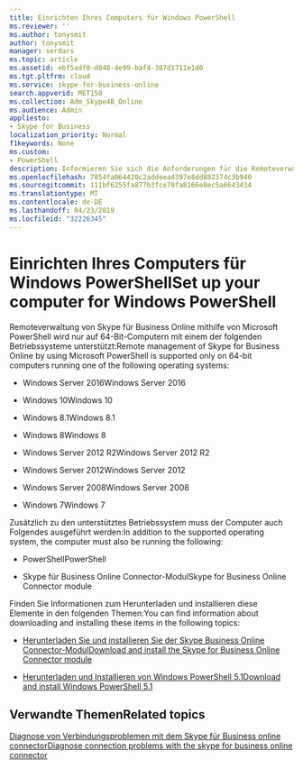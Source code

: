 ```yaml
---
title: Einrichten Ihres Computers für Windows PowerShell
ms.reviewer: ''
ms.author: tonysmit
author: tonysmit
manager: serdars
ms.topic: article
ms.assetid: ebf5adf0-d848-4e99-baf4-387d1711e1d0
ms.tgt.pltfrm: cloud
ms.service: skype-for-business-online
search.appverid: MET150
ms.collection: Adm_Skype4B_Online
ms.audience: Admin
appliesto:
- Skype for Business
localization_priority: Normal
f1keywords: None
ms.custom:
- PowerShell
description: Informieren Sie sich die Anforderungen für die Remoteverwaltung von Skype für Business Online über Windows PowerShell, einschließlich der unterstützten Betriebssysteme.
ms.openlocfilehash: 7854fa064420c2addeea4397e8dd882374c3b940
ms.sourcegitcommit: 111bf6255fa877b3fce70fa8166e8ec5a6643434
ms.translationtype: MT
ms.contentlocale: de-DE
ms.lasthandoff: 04/23/2019
ms.locfileid: "32226345"
---
```

# <a name="set-up-your-computer-for-windows-powershell"></a><span data-ttu-id="f2189-103">Einrichten Ihres Computers für Windows PowerShell</span><span class="sxs-lookup"><span data-stu-id="f2189-103">Set up your computer for Windows PowerShell</span></span>

<span data-ttu-id="f2189-104">Remoteverwaltung von Skype für Business Online mithilfe von Microsoft PowerShell wird nur auf 64-Bit-Computern mit einem der folgenden Betriebssysteme unterstützt:</span><span class="sxs-lookup"><span data-stu-id="f2189-104">Remote management of Skype for Business Online by using Microsoft PowerShell is supported only on 64-bit computers running one of the following operating systems:</span></span>

- <span data-ttu-id="f2189-105">Windows Server 2016</span><span class="sxs-lookup"><span data-stu-id="f2189-105">Windows Server 2016</span></span>

- <span data-ttu-id="f2189-106">Windows 10</span><span class="sxs-lookup"><span data-stu-id="f2189-106">Windows 10</span></span>
    
- <span data-ttu-id="f2189-107">Windows 8.1</span><span class="sxs-lookup"><span data-stu-id="f2189-107">Windows 8.1</span></span>
    
- <span data-ttu-id="f2189-108">Windows 8</span><span class="sxs-lookup"><span data-stu-id="f2189-108">Windows 8</span></span>
    
- <span data-ttu-id="f2189-109">Windows Server 2012 R2</span><span class="sxs-lookup"><span data-stu-id="f2189-109">Windows Server 2012 R2</span></span>
    
- <span data-ttu-id="f2189-110">Windows Server 2012</span><span class="sxs-lookup"><span data-stu-id="f2189-110">Windows Server 2012</span></span>
    
- <span data-ttu-id="f2189-111">Windows Server 2008</span><span class="sxs-lookup"><span data-stu-id="f2189-111">Windows Server 2008</span></span>
    
- <span data-ttu-id="f2189-112">Windows 7</span><span class="sxs-lookup"><span data-stu-id="f2189-112">Windows 7</span></span>
    
<span data-ttu-id="f2189-113">Zusätzlich zu den unterstütztes Betriebssystem muss der Computer auch Folgendes ausgeführt werden:</span><span class="sxs-lookup"><span data-stu-id="f2189-113">In addition to the supported operating system, the computer must also be running the following:</span></span>
  
- <span data-ttu-id="f2189-114">PowerShell</span><span class="sxs-lookup"><span data-stu-id="f2189-114">PowerShell</span></span>
    
- <span data-ttu-id="f2189-115">Skype für Business Online Connector-Modul</span><span class="sxs-lookup"><span data-stu-id="f2189-115">Skype for Business Online Connector module</span></span>
    
<span data-ttu-id="f2189-116">Finden Sie Informationen zum Herunterladen und installieren diese Elemente in den folgenden Themen:</span><span class="sxs-lookup"><span data-stu-id="f2189-116">You can find information about downloading and installing these items in the following topics:</span></span>
  
- [<span data-ttu-id="f2189-117">Herunterladen Sie und installieren Sie der Skype Business Online Connector-Modul</span><span class="sxs-lookup"><span data-stu-id="f2189-117">Download and install the Skype for Business Online Connector module</span></span>](download-and-install-the-skype-for-business-online-connector.md)
    
- [<span data-ttu-id="f2189-118">Herunterladen und Installieren von Windows PowerShell 5.1</span><span class="sxs-lookup"><span data-stu-id="f2189-118">Download and install Windows PowerShell 5.1</span></span>](download-and-install-windows-powershell-5-1.md)
    
## <a name="related-topics"></a><span data-ttu-id="f2189-119">Verwandte Themen</span><span class="sxs-lookup"><span data-stu-id="f2189-119">Related topics</span></span>
[<span data-ttu-id="f2189-120">Diagnose von Verbindungsproblemen mit dem Skype für Business online connector</span><span class="sxs-lookup"><span data-stu-id="f2189-120">Diagnose connection problems with the skype for business online connector</span></span>](diagnose-problems-with-the-skype-for-business-online-connector.md)

  
 
